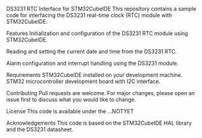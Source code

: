 DS3231 RTC Interface for STM32CubeIDE
This repository contains a sample code for interfacing the DS3231 real-time clock (RTC) module with STM32CubeIDE.

Features
Initialization and configuration of the DS3231 RTC module using STM32CubeIDE.

Reading and setting the current date and time from the DS3231 RTC.

Alarm configuration and interrupt handling using the DS3231 module.

Requirements
STM32CubeIDE installed on your development machine.
STM32 microcontroller development board with I2C interface.


Contributing
Pull requests are welcome. For major changes, please open an issue first to discuss what you would like to change.

License
This code is available under the ...NOTYET

Acknowledgements
This code is based on the STM32CubeIDE HAL library and the DS3231 datasheet.
